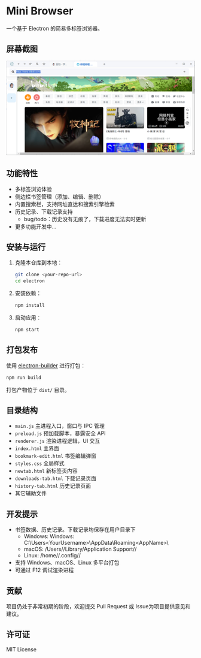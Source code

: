 # Mini Browser

一个基于 Electron 的简易多标签浏览器。

## 屏幕截图
![screenshot](screenshot.png)

## 功能特性

- 多标签浏览体验
- 侧边栏书签管理（添加、编辑、删除）
- 内置搜索栏，支持网址直达和搜索引擎检索
- 历史记录、下载记录支持
   - bug/todo：历史没有无痕了，下载进度无法实时更新
- 更多功能开发中...

## 安装与运行

1. 克隆本仓库到本地：

   ```bash
   git clone <your-repo-url>
   cd electron
   ```

2. 安装依赖：

   ```bash
   npm install
   ```

3. 启动应用：

   ```bash
   npm start
   ```

## 打包发布

使用 [electron-builder](https://www.electron.build/) 进行打包：

```bash
npm run build
```

打包产物位于 `dist/` 目录。

## 目录结构

- `main.js`             主进程入口，窗口与 IPC 管理
- `preload.js`          预加载脚本，暴露安全 API
- `renderer.js`         渲染进程逻辑，UI 交互
- `index.html`          主界面
- `bookmark-edit.html`  书签编辑弹窗
- `styles.css`          全局样式
- `newtab.html`         新标签页内容
- `downloads-tab.html`  下载记录页面
- `history-tab.html`    历史记录页面
- 其它辅助文件

## 开发提示

- 书签数据、历史记录。下载记录均保存在用户目录下
   - Windows: Windows: C:\Users\<YourUsername>\AppData\Roaming\<AppName>\
   - macOS: /Users/<YourUsername>/Library/Application Support/<AppName>/
   - Linux: /home/<YourUsername>/.config/<AppName>/
- 支持 Windows、macOS、Linux 多平台打包
- 可通过 F12 调试渲染进程

## 贡献

项目仍处于非常初期的阶段，欢迎提交 Pull Request 或 Issue为项目提供意见和建议。

## 许可证

MIT License
